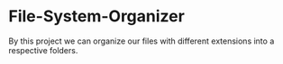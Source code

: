 # File-System-Organizer
By  this project we can organize our files with different extensions into a respective folders.
